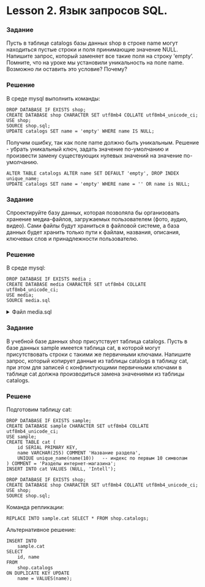 # Lesson 2. Язык запросов SQL.

### Задание

Пусть в таблице catalogs базы данных shop в строке name могут находиться пустые строки и поля принимающие значение NULL. Напишите запрос, который заменяет все такие поля на строку ‘empty’. Помните, что на уроке мы установили уникальность на поле name. Возможно ли оставить это условие? Почему?

### Решение

В среде mysql выполнить команды:

```mysql
DROP DATABASE IF EXISTS shop;
CREATE DATABASE shop CHARACTER SET utf8mb4 COLLATE utf8mb4_unicode_ci;
USE shop;
SOURCE shop.sql;
UPDATE catalogs SET name = 'empty' WHERE name IS NULL;
```

Получим ошибку, так как поле name должно быть уникальным. Решение - убрать уникальный ключ, задать значение по-умолчанию и произвести замену существующих нулевых значений на значение по-умолчанию.

```mysql
ALTER TABLE catalogs ALTER name SET DEFAULT 'empty', DROP INDEX unique_name;
UPDATE catalogs SET name = 'empty' WHERE name = '' OR name is NULL;
```

### Задание

Спроектируйте базу данных, которая позволяла бы организовать хранение медиа-файлов, загружаемых пользователем (фото, аудио, видео). Сами файлы будут храниться в файловой системе, а база данных будет хранить только пути к файлам, названия, описания, ключевых слов и принадлежности пользователю.

### Решение

В среде mysql:

```mysql
DROP DATABASE IF EXISTS media ;
CREATE DATABASE media CHARACTER SET utf8mb4 COLLATE utf8mb4_unicode_ci;
USE media;
SOURCE media.sql
```

<details><summary>Файл media.sql</summary>
<p>

```mysql
DROP TABLE IF EXISTS users;
CREATE TABLE users (
	id SERIAL PRIMARY KEY,
	name VARCHAR(255) COMMENT 'Имя пользователя',
	created_at DATETIME DEFAULT CURRENT_TIMESTAMP,
	updated_at DATETIME DEFAULT CURRENT_TIMESTAMP ON UPDATE CURRENT_TIMESTAMP
) COMMENT = 'Пользователи';

DROP TABLE IF EXISTS media_types;
CREATE TABLE media_types (
	id SERIAL PRIMARY KEY,
	alias VARCHAR(255) COMMENT 'Псевдоним',
	name VARCHAR(255) COMMENT 'Описание медиа-типов: изображение, аудио, видео',
	created_at DATETIME DEFAULT CURRENT_TIMESTAMP,
	updated_at DATETIME DEFAULT CURRENT_TIMESTAMP ON UPDATE CURRENT_TIMESTAMP
) COMMENT = 'Типы медиа-файлов';

INSERT INTO media_types VALUES
    (NULL, 'image', 'Изображения', DEFAULT, DEFAULT),
    (NULL, 'audio', 'Аудио-файлы', DEFAULT, DEFAULT),
    (NULL, 'video', 'Видео', DEFAULT, DEFAULT);

DROP TABLE IF EXISTS medias;
CREATE TABLE medias (
	id SERIAL PRIMARY KEY,
	media_type_id INT,
	user_id INT,
	filename VARCHAR(255) COMMENT 'Название файла',
	filesize INT COMMENT 'Размер файла',
	-- metadata JSON COMMENT 'Метаинформация',
	created_at DATETIME DEFAULT CURRENT_TIMESTAMP,
    updated_at DATETIME DEFAULT CURRENT_TIMESTAMP ON UPDATE CURRENT_TIMESTAMP,
	INDEX index_of_user_id(user_id),
	INDEX index_of_media_type_id(media_type_id)
) COMMENT = 'Медиа файлы';

DROP TABLE IF EXISTS metadata;
CREATE TABLE metadata (
	id SERIAL PRIMARY KEY,
	media_type_id INT,
	description TEXT COMMENT 'Описание',
	duration INT COMMENT 'Длительность видео или аудио в секундах',
	created_at DATETIME DEFAULT CURRENT_TIMESTAMP,
    updated_at DATETIME DEFAULT CURRENT_TIMESTAMP ON UPDATE CURRENT_TIMESTAMP,
	INDEX index_of_media_type_id(media_type_id)
) COMMENT = 'Мета информация';
```

</p>
</details>

### Задание

В учебной базе данных shop присутствует таблица catalogs. Пусть в базе данных sample имеется таблица cat, в которой могут присутствовать строки с такими же первичными ключами. Напишите запрос, который копирует данные из таблицы catalogs в таблицу cat, при этом для записей с конфликтующими первичными ключами в таблице cat должна производиться замена значениями из таблицы catalogs.

### Решене

Подготовим таблицу cat:

```mysql
DROP DATABASE IF EXISTS sample;
CREATE DATABASE sample CHARACTER SET utf8mb4 COLLATE utf8mb4_unicode_ci;
USE sample;
CREATE TABLE cat (
	id SERIAL PRIMARY KEY,
	name VARCHAR(255) COMMENT 'Название раздела',
	UNIQUE unique_name(name(10))   -- индекс по первым 10 символам
) COMMENT = 'Разделы интернет-магазина';
INSERT INTO cat VALUES (NULL, 'Intell');

DROP DATABASE IF EXISTS shop;
CREATE DATABASE shop CHARACTER SET utf8mb4 COLLATE utf8mb4_unicode_ci;
USE shop;
SOURCE shop.sql;
```

Команда репликации:

```mysql
REPLACE INTO sample.cat SELECT * FROM shop.catalogs;
```

Альтернативное решение:

```mysql
INSERT INTO 
    sample.cat
SELECT 
    id, name
FROM 
    shop.catalogs 
ON DUPLICATE KEY UPDATE
    name = VALUES(name);
```
